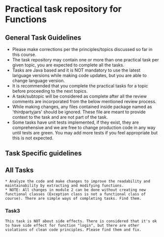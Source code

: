 # Practical task repository for Functions

## General Task Guidelines

*    Please make corrections per the principles/topics discussed so far in this course.
*    The task repository may contain one or more than one practical task per given topic, you are expected to complete all the tasks.
*    Tasks are Java based and it is NOT mandatory to use the latest language versions while making code updates, but you are able to change language version.
*    It is recommended that you complete the practical tasks for a topic before proceeding to the next topics.
*    A task/subtopic will be considered as complete after all the review comments are incorporated from the below mentioned review process.
*    While making changes, any files contained inside package named as 'thirdpartyjars' should be ignored. These file are meant to provide context to the task and are not part of the task.
*    Some tasks have unit tests implemented, if they exist, they are comprehensive and we are free to change production code in any way until tests are green. You may add more tests if you feel appropriate but this is not expected.




## Task Specific guidelines

## All Tasks
```
* Analyze the code and make changes to improve the readability and maintainability by extracting and modifying functions.
* NOTE: All changes in module 2 can be done without creating new functional classes (Exception class is not a functional class of course). There are simple ways of completing tasks. Find them.
```
### Task3
```
This task is NOT about side effects. There is considered that it's ok to have side effect for function "login", but there are other violations of clean code principles. Please find them and fix.
```
